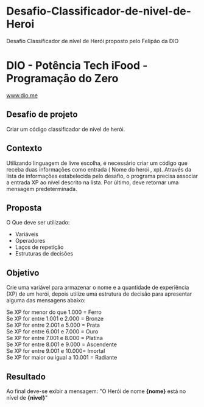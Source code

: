 # Desafio-Classificador-de-nivel-de-Heroi
Desafio Classificador de nível de Herói proposto pelo Felipão da DIO
# DIO - Potência Tech iFood - Programação do Zero
www.dio.me

## Desafio de projeto
Criar um código classificador de nível de herói.
## Contexto
Utilizando linguagem de livre escolha, é necessário criar um código que receba duas informações como entrada ( Nome do heroi , xp). Através da lista de informações estabelecida pelo desafio, o programa precisa associar a entrada XP ao nível descrito na lista. Por último, deve retornar uma mensagem predeterminada.  

## Proposta
O Que deve ser utilizado:

- Variáveis
- Operadores
- Laços de repetição
- Estruturas de decisões

## Objetivo
Crie uma variável para armazenar o nome e a quantidade de experiência (XP) de um herói, depois utilize uma estrutura de decisão para apresentar alguma das mensagens abaixo:

Se XP for menor do que 1.000 = Ferro <br>
Se XP for entre 1.001 e 2.000 = Bronze <br>
Se XP for entre 2.001 e 5.000 = Prata <br>
Se XP for entre 6.001 e 7.000 = Ouro <br>
Se XP for entre 7.001 e 8.000 = Platina <br>
Se XP for entre 8.001 e 9.000 = Ascendente <br>
Se XP for entre 9.001 e 10.000= Imortal <br>
Se XP for maior ou igual a 10.001 = Radiante <br>

## Resultado
Ao final deve-se exibir a mensagem:
"O Herói de nome **{nome}** está no nível de **{nivel}**"
